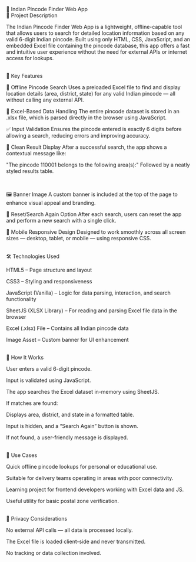 📍 Indian Pincode Finder Web App
<br>
📝 Project Description

The Indian Pincode Finder Web App is a lightweight, offline-capable tool that allows users to search for detailed location information based on any valid 6-digit Indian pincode. Built using only HTML, CSS, JavaScript, and an embedded Excel file containing the pincode database, this app offers a fast and intuitive user experience without the need for external APIs or internet access for lookups.
<br><br>

🎯 Key Features

🔎 Offline Pincode Search
Uses a preloaded Excel file to find and display location details (area, district, state) for any valid Indian pincode — all without calling any external API.
<br>

🧮 Excel-Based Data Handling
The entire pincode dataset is stored in an .xlsx file, which is parsed directly in the browser using JavaScript.
<br>

✅ Input Validation
Ensures the pincode entered is exactly 6 digits before allowing a search, reducing errors and improving accuracy.
<br>

📌 Clean Result Display
After a successful search, the app shows a contextual message like:

"The pincode 110001 belongs to the following area(s):"
Followed by a neatly styled results table.

<br>

🖼️ Banner Image
A custom banner is included at the top of the page to enhance visual appeal and branding.
<br>

🔄 Reset/Search Again Option
After each search, users can reset the app and perform a new search with a single click.
<br>

📱 Mobile Responsive Design
Designed to work smoothly across all screen sizes — desktop, tablet, or mobile — using responsive CSS.
<br><br>

🛠️ Technologies Used

HTML5 – Page structure and layout

CSS3 – Styling and responsiveness

JavaScript (Vanilla) – Logic for data parsing, interaction, and search functionality

SheetJS (XLSX Library) – For reading and parsing Excel file data in the browser

Excel (.xlsx) File – Contains all Indian pincode data

Image Asset – Custom banner for UI enhancement
<br><br>

🚀 How It Works

User enters a valid 6-digit pincode.

Input is validated using JavaScript.

The app searches the Excel dataset in-memory using SheetJS.

If matches are found:

Displays area, district, and state in a formatted table.

Input is hidden, and a “Search Again” button is shown.

If not found, a user-friendly message is displayed.
<br><br>

📂 Use Cases

Quick offline pincode lookups for personal or educational use.

Suitable for delivery teams operating in areas with poor connectivity.

Learning project for frontend developers working with Excel data and JS.

Useful utility for basic postal zone verification.
<br><br>

🔐 Privacy Considerations

No external API calls — all data is processed locally.

The Excel file is loaded client-side and never transmitted.

No tracking or data collection involved.
<br><br>
